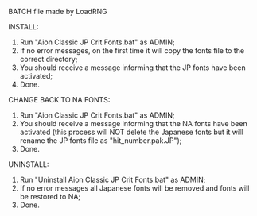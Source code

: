 BATCH file made by LoadRNG

INSTALL:
1. Run "Aion Classic JP Crit Fonts.bat" as ADMIN;
2. If no error messages, on the first time it will copy the fonts file to the correct directory;
3. You should receive a message informing that the JP fonts have been activated;
4. Done.

CHANGE BACK TO NA FONTS:
1. Run "Aion Classic JP Crit Fonts.bat" as ADMIN;
2. You should receive a message informing that the NA fonts have been activated (this process will NOT delete the Japanese fonts but it will rename the JP fonts file as "hit_number.pak.JP");
3. Done.

UNINSTALL:
1. Run "Uninstall Aion Classic JP Crit Fonts.bat" as ADMIN;
2. If no error messages all Japanese fonts will be removed and fonts will be restored to NA;
3. Done.
